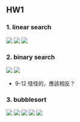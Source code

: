 ## HW1
### 1. linear search
![](https://i.imgur.com/YnPRYZp.png)
![](https://i.imgur.com/xdOjjhF.png)
![](https://i.imgur.com/aTGLUwF.png)
### 2. binary search
![](https://i.imgur.com/tekzuYF.png)
![](https://i.imgur.com/9gzSSqL.png)
- 9-12 怪怪的，應該相反？

### 3. bubblesort
![](https://i.imgur.com/lijR14d.png)
![](https://i.imgur.com/CPshSeo.png)
![](https://i.imgur.com/GgoFatF.png)
![](https://i.imgur.com/yLFo8Id.png)
![](https://i.imgur.com/F7Lf4Dh.png)
